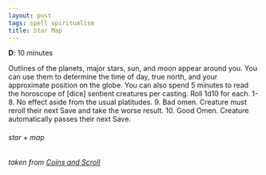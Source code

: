 ```yaml
---
layout: post
tags: spell spiritualism
title: Star Map
---
```

**D**: 10 minutes

Outlines of the planets, major stars, sun, and moon appear around you. You can use them to determine the time of day, true north, and your approximate position on the globe. You can also spend 5 minutes to read the horoscope of [dice] sentient creatures per casting. Roll 1d10 for each. 1-8. No effect aside from the usual platitudes. 9. Bad omen. Creature must reroll their next Save and take the worse result. 10. Good Omen. Creature automatically passes their next Save.

###### star + map
###### taken from [Coins and Scroll](https://coinsandscrolls.blogspot.com/2019/10/osr-class-geometer-wizard.html)
